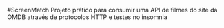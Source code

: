 #ScreenMatch
Projeto prático para consumir uma API de filmes do site da OMDB através de protocolos HTTP e testes no insomnia
